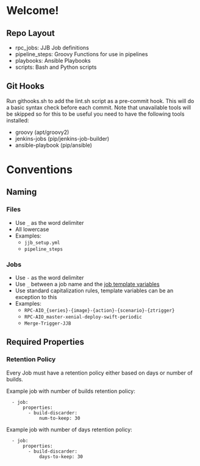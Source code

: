 # Welcome!

## Repo Layout

 - rpc_jobs: JJB Job definitions
 - pipeline_steps: Groovy Functions for use in pipelines
 - playbooks: Ansible Playbooks
 - scripts: Bash and Python scripts


## Git Hooks
 Run githooks.sh to add the lint.sh script as a pre-commit hook. This will
 do a basic syntax check before each commit. Note that unavailable tools will
 be skipped so for this to be useful you need to have the following tools installed:
   - groovy (apt/groovy2)
   - jenkins-jobs (pip/jenkins-job-builder)
   - ansible-playbook (pip/ansible)


# Conventions
## Naming
### Files
- Use `_` as the word delimiter
- All lowercase
- Examples:
  - `jjb_setup.yml`
  - `pipeline_steps`

### Jobs
- Use `-` as the word delimiter
- Use `_` between a job name and the [job template variables](https://docs.openstack.org/infra/jenkins-job-builder/definition.html#job-template)
- Use standard capitalization rules, template variables can be an exception to this
- Examples:
  - `RPC-AIO_{series}-{image}-{action}-{scenario}-{ztrigger}`
  - `RPC-AIO_master-xenial-deploy-swift-periodic`
  - `Merge-Trigger-JJB`


## Required Properties
### Retention Policy
Every Job must have a retention policy either based on days or number of builds.

Example job with number of builds retention policy:
```
  - job:
      properties:
        - build-discarder:
            num-to-keep: 30
```
Example job with number of days retention policy:
```
  - job:
      properties:
        - build-discarder:
            days-to-keep: 30
```
